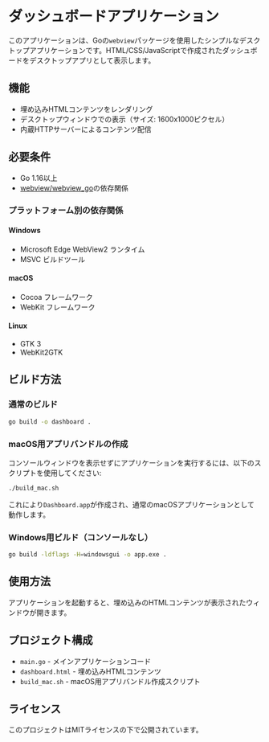 # ダッシュボードアプリケーション

このアプリケーションは、Goの`webview`パッケージを使用したシンプルなデスクトップアプリケーションです。HTML/CSS/JavaScriptで作成されたダッシュボードをデスクトップアプリとして表示します。

## 機能

- 埋め込みHTMLコンテンツをレンダリング
- デスクトップウィンドウでの表示（サイズ: 1600x1000ピクセル）
- 内蔵HTTPサーバーによるコンテンツ配信

## 必要条件

- Go 1.16以上
- [webview/webview_go](https://github.com/webview/webview_go)の依存関係

### プラットフォーム別の依存関係

#### Windows
- Microsoft Edge WebView2 ランタイム
- MSVC ビルドツール

#### macOS
- Cocoa フレームワーク
- WebKit フレームワーク

#### Linux
- GTK 3
- WebKit2GTK

## ビルド方法

### 通常のビルド

```bash
go build -o dashboard .
```

### macOS用アプリバンドルの作成

コンソールウィンドウを表示せずにアプリケーションを実行するには、以下のスクリプトを使用してください:

```bash
./build_mac.sh
```

これにより`Dashboard.app`が作成され、通常のmacOSアプリケーションとして動作します。

### Windows用ビルド（コンソールなし）

```bash
go build -ldflags -H=windowsgui -o app.exe .
```

## 使用方法

アプリケーションを起動すると、埋め込みのHTMLコンテンツが表示されたウィンドウが開きます。

## プロジェクト構成

- `main.go` - メインアプリケーションコード
- `dashboard.html` - 埋め込みHTMLコンテンツ
- `build_mac.sh` - macOS用アプリバンドル作成スクリプト

## ライセンス

このプロジェクトはMITライセンスの下で公開されています。
